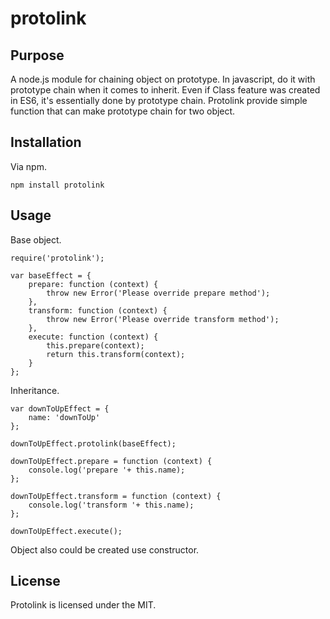 # protolink



## Purpose

A node.js module for chaining object on prototype.
In javascript, do it with prototype chain when it comes to inherit. Even if Class feature was created in ES6, it's essentially done by prototype chain. Protolink provide simple function that can make prototype chain for two object.



## Installation

Via npm.
```
npm install protolink
```



## Usage

Base object.
```
require('protolink');

var baseEffect = {
    prepare: function (context) {
        throw new Error('Please override prepare method');
    },
    transform: function (context) {
        throw new Error('Please override transform method');
    },
    execute: function (context) {
        this.prepare(context);
        return this.transform(context);
    }
};
```

Inheritance.
```
var downToUpEffect = {
    name: 'downToUp'
};

downToUpEffect.protolink(baseEffect);

downToUpEffect.prepare = function (context) {
    console.log('prepare '+ this.name);
};

downToUpEffect.transform = function (context) {
    console.log('transform '+ this.name);
};

downToUpEffect.execute();
```

Object also could be created use constructor.




## License
Protolink is licensed under the MIT.
